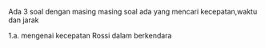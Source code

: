 Ada 3 soal dengan masing masing soal ada yang mencari kecepatan,waktu dan jarak

1.a. mengenai kecepatan Rossi dalam berkendara
  

